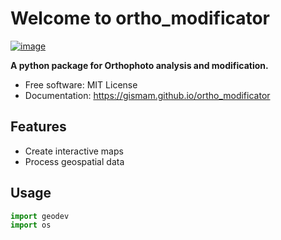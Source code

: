 # Welcome to ortho_modificator


[![image](https://img.shields.io/pypi/v/ortho_modificator.svg)](https://pypi.python.org/pypi/ortho_modificator)


**A python package for Orthophoto analysis and modification.**


-   Free software: MIT License
-   Documentation: <https://gismam.github.io/ortho_modificator>


## Features

-   Create interactive maps
-   Process geospatial data

## Usage

```python
import geodev
import os
```